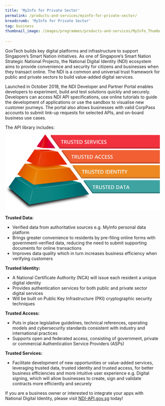 ```yaml
---
title: 'MyInfo for Private Sector'
permalink: /products-and-services/myinfo-for-private-sector/
breadcrumb: 'MyInfo for Private Sector'
tag: business
thumbnail_image: /images/programmes/products-and-services/MyInfo_Thumbnail.jpg

---
```



GovTech builds key digital platforms and infrastructure to support Singapore’s Smart Nation initiatives. As one of Singapore’s Smart Nation Strategic National Projects, the National Digital Identity (NDI) ecosystem aims to provide convenience and security for citizens and businesses when they transact online. The NDI is a common and universal trust framework for public and private sectors to build value-added digital services.
 
Launched in October 2018, the NDI Developer and Partner Portal enables developers to experiment, build and test solutions quickly and securely. Developers can access NDI API specifications, use online tutorials to guide the development of applications or use the sandbox to visualise new customer journeys. The portal also allows businesses with valid CorpPass accounts to submit link-up requests for selected APIs, and on-board business use cases.
 
The API library includes:


![MyInfo](/images/programmes/products-and-services/myinfo-private-sector.png)


**Trusted Data:**
* Verified data from authoritative sources e.g. MyInfo personal data platform
* Brings greater convenience to residents by pre-filing online forms with government-verified data, reducing the need to submit supporting documents for online transactions
* Improves data quality which in turn increases business efficiency when verifying customers
 
**Trusted Identity:**
* A National Certificate Authority (NCA) will issue each resident a unique digital identity
* Provides authentication services for both public and private sector digital services
* Will be built on Public Key Infrastructure (PKI) cryptographic security techniques
 
**Trusted Access:**
* Puts in place legislative guidelines, technical references, operating models and cybersecurity standards consistent with industry and international practices
* Supports open and federated access, consisting of government, private or commercial Authentication Service Providers (ASPs)
 
**Trusted Services:**
* Facilitate development of new opportunities or value-added services, leveraging trusted data, trusted identity and trusted access, for better business efficiencies and more intuitive user experience e.g. Digital signing, which will allow businesses to create, sign and validate contracts more efficiently and securely
 
If you are a business owner or interested to integrate your apps with National Digital Identity, please visit [NDI-API.gov.sg](https://www.ndi-api.gov.sg) today!
